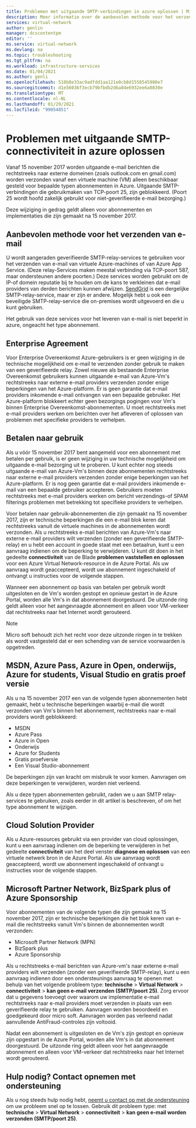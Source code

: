 ```yaml
---
title: Problemen met uitgaande SMTP-verbindingen in azure oplossen | Microsoft Docs
description: Meer informatie over de aanbevolen methode voor het verzenden van e-mail en het oplossen van problemen met uitgaande SMTP-verbindingen in Azure.
services: virtual-network
author: genlin
manager: dcscontentpm
editor: ''
ms.service: virtual-network
ms.devlang: na
ms.topic: troubleshooting
ms.tgt_pltfrm: na
ms.workload: infrastructure-services
ms.date: 01/04/2021
ms.author: genli
ms.openlocfilehash: 518b8e33ac9adfdd1aa121e0cb8d1558545980e7
ms.sourcegitcommit: d1e56036f3ecb79bfbdb2d6a84e6932ee6a0830e
ms.translationtype: MT
ms.contentlocale: nl-NL
ms.lasthandoff: 01/29/2021
ms.locfileid: "99054851"
---
```

# <a name="troubleshoot-outbound-smtp-connectivity-problems-in-azure"></a>Problemen met uitgaande SMTP-connectiviteit in azure oplossen

Vanaf 15 november 2017 worden uitgaande e-mail berichten die rechtstreeks naar externe domeinen (zoals outlook.com en gmail.com) worden verzonden vanaf een virtuele machine (VM) alleen beschikbaar gesteld voor bepaalde typen abonnementen in Azure. Uitgaande SMTP-verbindingen die gebruikmaken van TCP-poort 25, zijn geblokkeerd. (Poort 25 wordt hoofd zakelijk gebruikt voor niet-geverifieerde e-mail bezorging.)

Deze wijziging in gedrag geldt alleen voor abonnementen en implementaties die zijn gemaakt na 15 november 2017.

## <a name="recommended-method-of-sending-email"></a>Aanbevolen methode voor het verzenden van e-mail

U wordt aangeraden geverifieerde SMTP-relay-services te gebruiken voor het verzenden van e-mail van virtuele Azure-machines of van Azure App Service. (Deze relay-Services maken meestal verbinding via TCP-poort 587, maar ondersteunen andere poorten.) Deze services worden gebruikt om de IP-of domein reputatie bij te houden om de kans te verkleinen dat e-mail providers van derden berichten kunnen afwijzen. [SendGrid](https://sendgrid.com/partners/azure/) is een dergelijke SMTP-relay-service, maar er zijn er andere. Mogelijk hebt u ook een beveiligde SMTP-relay-service die on-premises wordt uitgevoerd en die u kunt gebruiken.

Het gebruik van deze services voor het leveren van e-mail is niet beperkt in azure, ongeacht het type abonnement.

## <a name="enterprise-agreement"></a>Enterprise Agreement

Voor Enterprise Overeenkomst Azure-gebruikers is er geen wijziging in de technische mogelijkheid om e-mail te verzenden zonder gebruik te maken van een geverifieerde relay. Zowel nieuwe als bestaande Enterprise Overeenkomst gebruikers kunnen uitgaande e-mail van Azure-Vm's rechtstreeks naar externe e-mail providers verzenden zonder enige beperkingen van het Azure-platform. Er is geen garantie dat e-mail providers inkomende e-mail ontvangen van een bepaalde gebruiker. Het Azure-platform blokkeert echter geen bezorgings pogingen voor Vm's binnen Enterprise Overeenkomst-abonnementen. U moet rechtstreeks met e-mail providers werken om berichten over het afleveren of oplossen van problemen met specifieke providers te verhelpen.

## <a name="pay-as-you-go"></a>Betalen naar gebruik

Als u vóór 15 november 2017 bent aangemeld voor een abonnement met betalen per gebruik, is er geen wijziging in uw technische mogelijkheid om uitgaande e-mail bezorging uit te proberen. U kunt echter nog steeds uitgaande e-mail van Azure-Vm's binnen deze abonnementen rechtstreeks naar externe e-mail providers verzenden zonder enige beperkingen van het Azure-platform. Er is nog geen garantie dat e-mail providers inkomende e-mail van een bepaalde gebruiker accepteren. Gebruikers moeten rechtstreeks met e-mail providers werken om bericht verzendings-of SPAM filterings problemen met betrekking tot specifieke providers te verhelpen.

Voor betalen naar gebruik-abonnementen die zijn gemaakt na 15 november 2017, zijn er technische beperkingen die een e-mail blok keren dat rechtstreeks vanuit de virtuele machines in de abonnementen wordt verzonden. Als u rechtstreeks e-mail berichten van Azure-Vm's naar externe e-mail providers wilt verzenden (zonder een geverifieerde SMTP-relay) en u hebt een account in goede staat met een betaalrun, kunt u een aanvraag indienen om de beperking te verwijderen. U kunt dit doen in het gedeelte **connectiviteit** van de Blade **problemen vaststellen en oplossen** voor een Azure Virtual Network-resource in de Azure Portal. Als uw aanvraag wordt geaccepteerd, wordt uw abonnement ingeschakeld of ontvangt u instructies voor de volgende stappen. 

Wanneer een abonnement op basis van betalen per gebruik wordt uitgesloten en de Vm's worden gestopt en opnieuw gestart in de Azure Portal, worden alle Vm's in dat abonnement doorgestuurd. De uitzonde ring geldt alleen voor het aangevraagde abonnement en alleen voor VM-verkeer dat rechtstreeks naar het Internet wordt gerouteerd.

> [!NOTE]
> Micro soft behoudt zich het recht voor deze uitzonde ringen in te trekken als wordt vastgesteld dat er een schending van de service voorwaarden is opgetreden.

## <a name="msdn-azure-pass-azure-in-open-education-azure-for-students-visual-studio-and-free-trial"></a>MSDN, Azure Pass, Azure in Open, onderwijs, Azure for students, Visual Studio en gratis proef versie

Als u na 15 november 2017 een van de volgende typen abonnementen hebt gemaakt, hebt u technische beperkingen waarbij e-mail die wordt verzonden van Vm's binnen het abonnement, rechtstreeks naar e-mail providers wordt geblokkeerd:
- MSDN
- Azure Pass
- Azure in Open
- Onderwijs
- Azure for Students
- Gratis proefversie
- Een Visual Studio-abonnement  

De beperkingen zijn van kracht om misbruik te voor komen. Aanvragen om deze beperkingen te verwijderen, worden niet verleend.

Als u deze typen abonnementen gebruikt, raden we u aan SMTP relay-services te gebruiken, zoals eerder in dit artikel is beschreven, of om het type abonnement te wijzigen.

## <a name="cloud-solution-provider"></a>Cloud Solution Provider

Als u Azure-resources gebruikt via een provider van cloud oplossingen, kunt u een aanvraag indienen om de beperking te verwijderen in het gedeelte **connectiviteit** van het deel venster **diagnose en oplossen** van een virtuele netwerk bron in de Azure Portal. Als uw aanvraag wordt geaccepteerd, wordt uw abonnement ingeschakeld of ontvangt u instructies voor de volgende stappen.

## <a name="microsoft-partner-network-bizspark-plus-or-azure-sponsorship"></a>Microsoft Partner Network, BizSpark plus of Azure Sponsorship

Voor abonnementen van de volgende typen die zijn gemaakt na 15 november 2017, zijn er technische beperkingen die het blok keren van e-mail die rechtstreeks vanuit Vm's binnen de abonnementen wordt verzonden:

- Microsoft Partner Network (MPN)
- BizSpark plus
- Azure Sponsorship

Als u rechtstreeks e-mail berichten van Azure-vm's naar externe e-mail providers wilt verzenden (zonder een geverifieerde SMTP-relay), kunt u een aanvraag indienen door een ondersteunings aanvraag te openen met behulp van het volgende probleem type: **technische**  >  **Virtual Network**  >  **connectiviteit**  >  **kan geen e-mail verzenden (SMTP/poort 25)**. Zorg ervoor dat u gegevens toevoegt over waarom uw implementatie e-mail rechtstreeks naar e-mail providers moet verzenden in plaats van een geverifieerde relay te gebruiken. Aanvragen worden beoordeeld en goedgekeurd door micro soft. Aanvragen worden pas verleend nadat aanvullende AntiFraud-controles zijn voltooid. 

Nadat een abonnement is uitgesloten en de Vm's zijn gestopt en opnieuw zijn opgestart in de Azure Portal, worden alle Vm's in dat abonnement doorgestuurd. De uitzonde ring geldt alleen voor het aangevraagde abonnement en alleen voor VM-verkeer dat rechtstreeks naar het Internet wordt gerouteerd.

## <a name="need-help-contact-support"></a>Hulp nodig? Contact opnemen met ondersteuning

Als u nog steeds hulp nodig hebt, [neemt u contact op met de ondersteuning](https://portal.azure.com/?#blade/Microsoft_Azure_Support/HelpAndSupportBlade) om uw probleem snel op te lossen. Gebruik dit probleem type: met **technische**  >  **Virtual Network**  >  **connectiviteit**  >  **kan geen e-mail worden verzonden (SMTP/poort 25)**.

